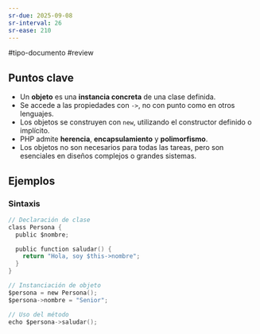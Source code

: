 ```yaml
---
sr-due: 2025-09-08
sr-interval: 26
sr-ease: 210
---
```



#tipo-documento #review  

## Puntos clave
- Un **objeto** es una **instancia concreta** de una clase definida.
- Se accede a las propiedades con `->`, no con punto como en otros lenguajes.
- Los objetos se construyen con `new`, utilizando el constructor definido o implícito.
- PHP admite **herencia**, **encapsulamiento** y **polimorfismo**.
- Los objetos no son necesarios para todas las tareas, pero son esenciales en diseños complejos o grandes sistemas.
## Ejemplos
### Sintaxis 
```c
// Declaración de clase
class Persona {
  public $nombre;

  public function saludar() {
    return "Hola, soy $this->nombre";
  }
}

// Instanciación de objeto
$persona = new Persona();
$persona->nombre = "Senior";

// Uso del método
echo $persona->saludar();

```
